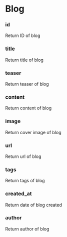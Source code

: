 # Blog

### id

Return ID of blog



### title

Return title of blog



### teaser

Return teaser of blog



### content

Return content of blog



### image

Return cover image of blog



### url

Return url of blog



### tags

Return tags of blog



### created\_at

Return date of blog created



### author

Return author of blog


